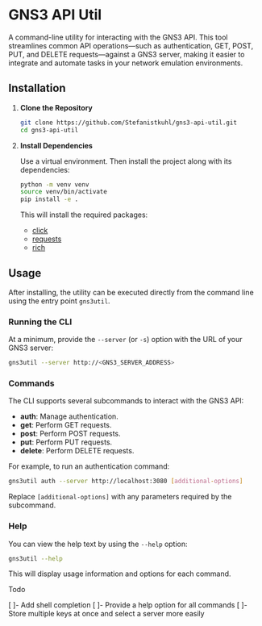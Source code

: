# GNS3 API Util

A command-line utility for interacting with the GNS3 API. This tool streamlines common API operations—such as authentication, GET, POST, PUT, and DELETE requests—against a GNS3 server, making it easier to integrate and automate tasks in your network emulation environments.

## Installation

1. **Clone the Repository**

   ```bash
   git clone https://github.com/Stefanistkuhl/gns3-api-util.git
   cd gns3-api-util
   ```

2. **Install Dependencies**

   Use a virtual environment. Then install the project along with its dependencies:

   ```bash
   python -m venv venv
   source venv/bin/activate
   pip install -e .
   ```

   This will install the required packages:
   
   - [click](https://click.palletsprojects.com/)
   - [requests](https://docs.python-requests.org/)
   - [rich](https://github.com/Textualize/rich)

## Usage

After installing, the utility can be executed directly from the command line using the entry point `gns3util`.

### Running the CLI

At a minimum, provide the `--server` (or `-s`) option with the URL of your GNS3 server:

```bash
gns3util --server http://<GNS3_SERVER_ADDRESS>
```

### Commands

The CLI supports several subcommands to interact with the GNS3 API:

- **auth**: Manage authentication.
- **get**: Perform GET requests.
- **post**: Perform POST requests.
- **put**: Perform PUT requests.
- **delete**: Perform DELETE requests.

For example, to run an authentication command:

```bash
gns3util auth --server http://localhost:3080 [additional-options]
```

Replace `[additional-options]` with any parameters required by the subcommand.

### Help

You can view the help text by using the `--help` option:

```bash
gns3util --help
```

This will display usage information and options for each command.

Todo

[ ]- Add shell completion
[ ]- Provide a help option for all commands
[ ]- Store multiple keys at once and select a server more easily
